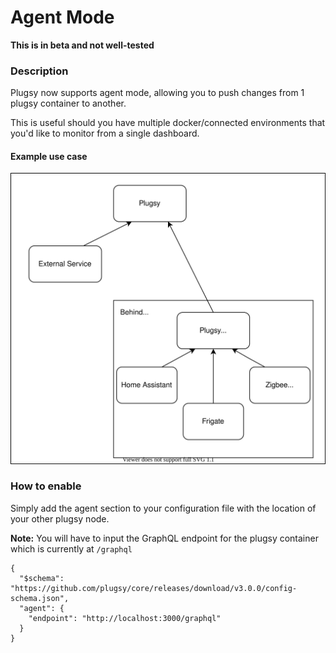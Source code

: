 # Agent Mode

**This is in beta and not well-tested**

### Description

Plugsy now supports agent mode, allowing you to push changes from 1 plugsy container to another. 

This is useful should you have multiple docker/connected environments that you'd like to monitor from a single dashboard.


#### Example use case

![Plugsy Agent Mode Use Case](images/agent-mode.svg)

### How to enable

Simply add the agent section to your configuration file with the location of your other plugsy node.

**Note:** You will have to input the GraphQL endpoint for the plugsy container which is currently at `/graphql`

```jsonc
{
  "$schema": "https://github.com/plugsy/core/releases/download/v3.0.0/config-schema.json",
  "agent": {
    "endpoint": "http://localhost:3000/graphql"
  }
}
```
